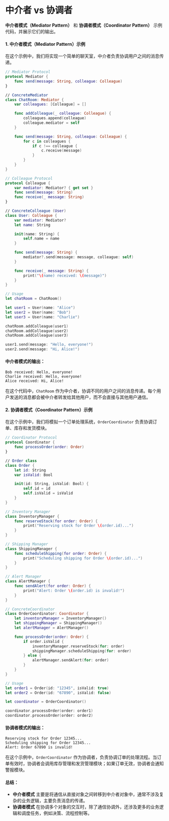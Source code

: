 # 中介者 vs 协调者

**中介者模式（Mediator Pattern）** 和 **协调者模式（Coordinator Pattern）** 示例代码，并展示它们的输出。

#### 1. **中介者模式（Mediator Pattern）示例**

在这个示例中，我们将实现一个简单的聊天室，中介者负责协调用户之间的消息传递。

```swift
// Mediator Protocol
protocol Mediator {
    func send(message: String, colleague: Colleague)
}

// ConcreteMediator
class ChatRoom: Mediator {
    var colleagues: [Colleague] = []

    func addColleague(_ colleague: Colleague) {
        colleagues.append(colleague)
        colleague.mediator = self
    }

    func send(message: String, colleague: Colleague) {
        for c in colleagues {
            if c !== colleague {
                c.receive(message)
            }
        }
    }
}

// Colleague Protocol
protocol Colleague {
    var mediator: Mediator? { get set }
    func send(message: String)
    func receive(_ message: String)
}

// ConcreteColleague (User)
class User: Colleague {
    var mediator: Mediator?
    let name: String

    init(name: String) {
        self.name = name
    }

    func send(message: String) {
        mediator?.send(message: message, colleague: self)
    }

    func receive(_ message: String) {
        print("\(name) received: \(message)")
    }
}

// Usage
let chatRoom = ChatRoom()

let user1 = User(name: "Alice")
let user2 = User(name: "Bob")
let user3 = User(name: "Charlie")

chatRoom.addColleague(user1)
chatRoom.addColleague(user2)
chatRoom.addColleague(user3)

user1.send(message: "Hello, everyone!")
user2.send(message: "Hi, Alice!")
```

#### **中介者模式的输出**：

```
Bob received: Hello, everyone!
Charlie received: Hello, everyone!
Alice received: Hi, Alice!
```

在这个代码中，`ChatRoom` 作为中介者，协调不同的用户之间的消息传递。每个用户发送的消息都会被中介者转发给其他用户，而不会直接与其他用户通信。

#### 2. **协调者模式（Coordinator Pattern）示例**

在这个示例中，我们将模拟一个订单处理系统，`OrderCoordinator` 负责协调订单、库存和发货模块。

```swift
// Coordinator Protocol
protocol Coordinator {
    func processOrder(order: Order)
}

// Order class
class Order {
    let id: String
    var isValid: Bool

    init(id: String, isValid: Bool) {
        self.id = id
        self.isValid = isValid
    }
}

// Inventory Manager
class InventoryManager {
    func reserveStock(for order: Order) {
        print("Reserving stock for Order \(order.id)...")
    }
}

// Shipping Manager
class ShippingManager {
    func scheduleShipping(for order: Order) {
        print("Scheduling shipping for Order \(order.id)...")
    }
}

// Alert Manager
class AlertManager {
    func sendAlert(for order: Order) {
        print("Alert: Order \(order.id) is invalid!")
    }
}

// ConcreteCoordinator
class OrderCoordinator: Coordinator {
    let inventoryManager = InventoryManager()
    let shippingManager = ShippingManager()
    let alertManager = AlertManager()

    func processOrder(order: Order) {
        if order.isValid {
            inventoryManager.reserveStock(for: order)
            shippingManager.scheduleShipping(for: order)
        } else {
            alertManager.sendAlert(for: order)
        }
    }
}

// Usage
let order1 = Order(id: "12345", isValid: true)
let order2 = Order(id: "67890", isValid: false)

let coordinator = OrderCoordinator()

coordinator.processOrder(order: order1)
coordinator.processOrder(order: order2)
```

#### **协调者模式的输出**：

```
Reserving stock for Order 12345...
Scheduling shipping for Order 12345...
Alert: Order 67890 is invalid!
```

在这个示例中，`OrderCoordinator` 作为协调者，负责协调订单的处理流程。当订单有效时，协调者会调用库存管理和发货管理模块；如果订单无效，协调者会通知警报模块。

#### 总结：

* **中介者模式** 主要是将通信从直接对象之间转移到中介者对象中，通常不涉及复杂的业务逻辑，主要负责消息的传递。
* **协调者模式** 在协调多个对象的交互时，除了通信协调外，还涉及更多的业务逻辑和调度任务，例如决策、流程控制等。
